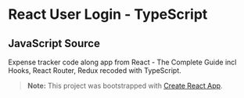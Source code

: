 # React User Login - TypeScript

## JavaScript Source

Expense tracker code along app from
React - The Complete Guide incl Hooks, React Router, Redux recoded with TypeScript.

> **Note:** This project was bootstrapped with [Create React App](https://github.com/facebook/create-react-app).